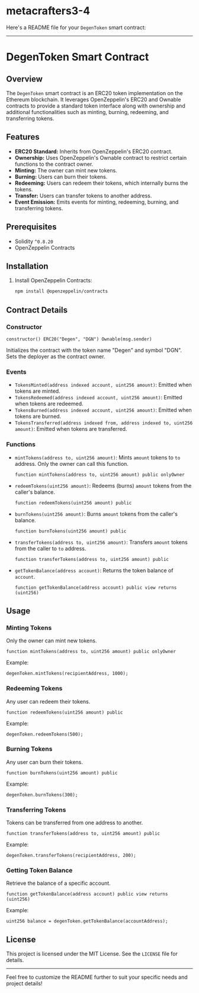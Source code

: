 # metacrafters3-4

Here's a README file for your `DegenToken` smart contract:

---

# DegenToken Smart Contract

## Overview

The `DegenToken` smart contract is an ERC20 token implementation on the Ethereum blockchain. It leverages OpenZeppelin's ERC20 and Ownable contracts to provide a standard token interface along with ownership and additional functionalities such as minting, burning, redeeming, and transferring tokens.

## Features

- **ERC20 Standard:** Inherits from OpenZeppelin's ERC20 contract.
- **Ownership:** Uses OpenZeppelin's Ownable contract to restrict certain functions to the contract owner.
- **Minting:** The owner can mint new tokens.
- **Burning:** Users can burn their tokens.
- **Redeeming:** Users can redeem their tokens, which internally burns the tokens.
- **Transfer:** Users can transfer tokens to another address.
- **Event Emission:** Emits events for minting, redeeming, burning, and transferring tokens.

## Prerequisites

- Solidity `^0.8.20`
- OpenZeppelin Contracts

## Installation

1. Install OpenZeppelin Contracts:
   ```bash
   npm install @openzeppelin/contracts
   ```

## Contract Details

### Constructor

```solidity
constructor() ERC20("Degen", "DGN") Ownable(msg.sender) 
```

Initializes the contract with the token name "Degen" and symbol "DGN". Sets the deployer as the contract owner.

### Events

- `TokensMinted(address indexed account, uint256 amount)`: Emitted when tokens are minted.
- `TokensRedeemed(address indexed account, uint256 amount)`: Emitted when tokens are redeemed.
- `TokensBurned(address indexed account, uint256 amount)`: Emitted when tokens are burned.
- `TokensTransferred(address indexed from, address indexed to, uint256 amount)`: Emitted when tokens are transferred.

### Functions

- `mintTokens(address to, uint256 amount)`: Mints `amount` tokens to `to` address. Only the owner can call this function.
  ```solidity
  function mintTokens(address to, uint256 amount) public onlyOwner
  ```

- `redeemTokens(uint256 amount)`: Redeems (burns) `amount` tokens from the caller's balance.
  ```solidity
  function redeemTokens(uint256 amount) public
  ```

- `burnTokens(uint256 amount)`: Burns `amount` tokens from the caller's balance.
  ```solidity
  function burnTokens(uint256 amount) public
  ```

- `transferTokens(address to, uint256 amount)`: Transfers `amount` tokens from the caller to `to` address.
  ```solidity
  function transferTokens(address to, uint256 amount) public
  ```

- `getTokenBalance(address account)`: Returns the token balance of `account`.
  ```solidity
  function getTokenBalance(address account) public view returns (uint256)
  ```

## Usage

### Minting Tokens

Only the owner can mint new tokens.

```solidity
function mintTokens(address to, uint256 amount) public onlyOwner
```

Example:

```solidity
degenToken.mintTokens(recipientAddress, 1000);
```

### Redeeming Tokens

Any user can redeem their tokens.

```solidity
function redeemTokens(uint256 amount) public
```

Example:

```solidity
degenToken.redeemTokens(500);
```

### Burning Tokens

Any user can burn their tokens.

```solidity
function burnTokens(uint256 amount) public
```

Example:

```solidity
degenToken.burnTokens(300);
```

### Transferring Tokens

Tokens can be transferred from one address to another.

```solidity
function transferTokens(address to, uint256 amount) public
```

Example:

```solidity
degenToken.transferTokens(recipientAddress, 200);
```

### Getting Token Balance

Retrieve the balance of a specific account.

```solidity
function getTokenBalance(address account) public view returns (uint256)
```

Example:

```solidity
uint256 balance = degenToken.getTokenBalance(accountAddress);
```

## License

This project is licensed under the MIT License. See the `LICENSE` file for details.

---

Feel free to customize the README further to suit your specific needs and project details!
